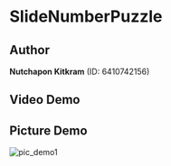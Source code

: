 # SlideNumberPuzzle

## Author
  **Nutchapon Kitkram** (ID: 6410742156)

## Video Demo

## Picture Demo
![pic_demo1](https://github.com/BigbossNutchapon/SlideNumberPuzzle/assets/88434297/c972790b-b2f5-4a47-853b-806394a040f4)
